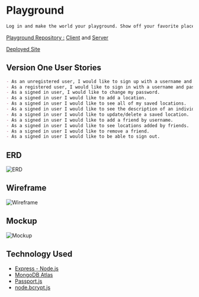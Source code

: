 # Playground

```md
Log in and make the world your playground. Show off your favorite places around the world by setting pins on the map and telling us what makes this location special. Share your pins with other users and see their favorite spots. 
```
[Playground Repository :](https://github.com/ProjectPlayGroundLHA) [Client](https://projectplaygroundlha.github.io/PlayGroundClient/) and [Server](https://github.com/ProjectPlayGroundLHA/PlayGroundApi)

[Deployed Site](https://projectplaygroundlha.github.io/PlayGroundClient/)

## Version One User Stories

```md
- As an unregistered user, I would like to sign up with a username and password.
- As a registered user, I would like to sign in with a username and password.
- As a signed in user, I would like to change my password.
- As a signed in user I would like to add a location.
- As a signed in user I would like to see all of my saved locations.
- As a signed in user I would like to see the description of an individual location.
- As a signed in user I would like to update/delete a saved location.
- As a signed in user I would like to add a friend by username.
- As a signed in user I would like to see locations added by friends.
- As a signed in user I would like to remove a friend.
- As a signed in user I would like to be able to sign out.
```

## ERD
![ERD](https://i.imgur.com/G1oDzFW.png)
## Wireframe
![Wireframe](https://i.imgur.com/4hN5vau.png)
## Mockup
![Mockup](https://i.imgur.com/up6CD99.png)

## Technology Used
- [Express - Node.js](https://expressjs.com/)
- [MongoDB Atlas](https://www.googleadservices.com/pagead/aclk?sa=L&ai=DChcSEwjVyrXKnNXyAhWalIYKHQaSCdgYABADGgJ2dQ&ae=2&ohost=www.google.com&cid=CAESQeD231gmQHuxUe_r1E8L-Q5m3JYSsJVvdxjN3PKt_HvDo8anw0epM4dhEwGludveMPeIvYTEj79RYVq0rZuTYRY9&sig=AOD64_2FuxEVr2jn1C7EM9YdPPcoN2orLg&q=&ved=2ahUKEwib8a3KnNXyAhU8SjABHegFADwQqyQoAHoECAMQEQ&adurl=)
- [Passport.js](http://www.passportjs.org/)
- [node.bcrypt.js](https://www.npmjs.com/package/bcrypt)
